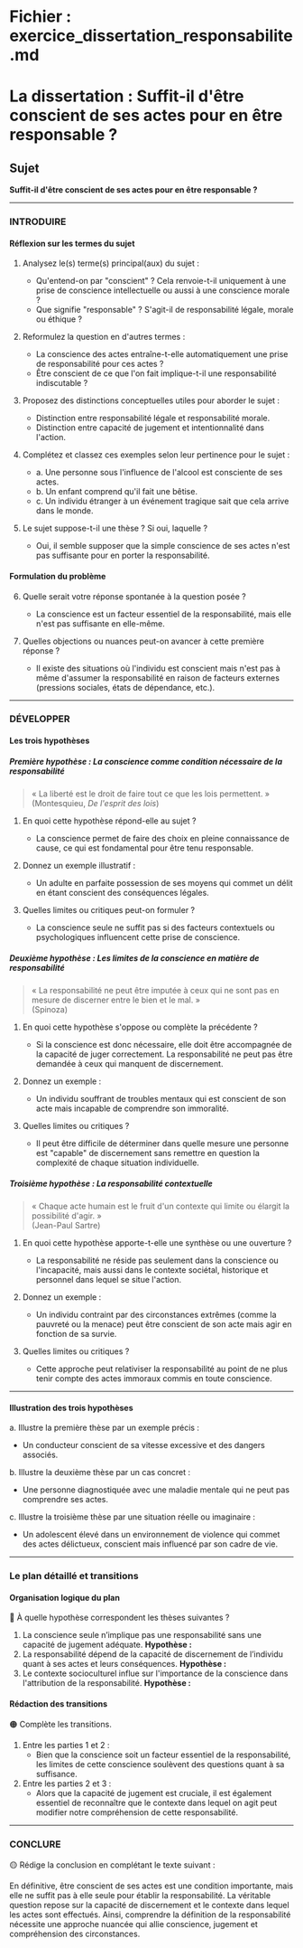 # Fichier : exercice_dissertation_responsabilite.md

# La dissertation : Suffit-il d'être conscient de ses actes pour en être responsable ?

## Sujet
**Suffit-il d'être conscient de ses actes pour en être responsable ?**

---

### INTRODUIRE

#### Réflexion sur les termes du sujet

1. Analysez le(s) terme(s) principal(aux) du sujet :
   - Qu'entend-on par "conscient" ? Cela renvoie-t-il uniquement à une prise de conscience intellectuelle ou aussi à une conscience morale ?
   - Que signifie "responsable" ? S'agit-il de responsabilité légale, morale ou éthique ?

2. Reformulez la question en d'autres termes :
   - La conscience des actes entraîne-t-elle automatiquement une prise de responsabilité pour ces actes ?
   - Être conscient de ce que l'on fait implique-t-il une responsabilité indiscutable ?

3. Proposez des distinctions conceptuelles utiles pour aborder le sujet :
   - Distinction entre responsabilité légale et responsabilité morale.
   - Distinction entre capacité de jugement et intentionnalité dans l'action.
   
4. Complétez et classez ces exemples selon leur pertinence pour le sujet :
   - a. Une personne sous l'influence de l'alcool est consciente de ses actes.
   - b. Un enfant comprend qu'il fait une bêtise.
   - c. Un individu étranger à un événement tragique sait que cela arrive dans le monde.
   
5. Le sujet suppose-t-il une thèse ? Si oui, laquelle ?
   - Oui, il semble supposer que la simple conscience de ses actes n'est pas suffisante pour en porter la responsabilité.

#### Formulation du problème

6. Quelle serait votre réponse spontanée à la question posée ?
   - La conscience est un facteur essentiel de la responsabilité, mais elle n'est pas suffisante en elle-même.

7. Quelles objections ou nuances peut-on avancer à cette première réponse ?
   - Il existe des situations où l'individu est conscient mais n'est pas à même d'assumer la responsabilité en raison de facteurs externes (pressions sociales, états de dépendance, etc.).

---

### DÉVELOPPER

#### Les trois hypothèses

##### Première hypothèse : La conscience comme condition nécessaire de la responsabilité

> « La liberté est le droit de faire tout ce que les lois permettent. »  
> (Montesquieu, *De l'esprit des lois*)

1. En quoi cette hypothèse répond-elle au sujet ?
   - La conscience permet de faire des choix en pleine connaissance de cause, ce qui est fondamental pour être tenu responsable.

2. Donnez un exemple illustratif :
   - Un adulte en parfaite possession de ses moyens qui commet un délit en étant conscient des conséquences légales.

3. Quelles limites ou critiques peut-on formuler ?
   - La conscience seule ne suffit pas si des facteurs contextuels ou psychologiques influencent cette prise de conscience.

##### Deuxième hypothèse : Les limites de la conscience en matière de responsabilité

> « La responsabilité ne peut être imputée à ceux qui ne sont pas en mesure de discerner entre le bien et le mal. »  
> (Spinoza)

1. En quoi cette hypothèse s'oppose ou complète la précédente ?
   - Si la conscience est donc nécessaire, elle doit être accompagnée de la capacité de juger correctement. La responsabilité ne peut pas être demandée à ceux qui manquent de discernement.

2. Donnez un exemple :
   - Un individu souffrant de troubles mentaux qui est conscient de son acte mais incapable de comprendre son immoralité.

3. Quelles limites ou critiques ?
   - Il peut être difficile de déterminer dans quelle mesure une personne est "capable" de discernement sans remettre en question la complexité de chaque situation individuelle.

##### Troisième hypothèse : La responsabilité contextuelle

> « Chaque acte humain est le fruit d'un contexte qui limite ou élargit la possibilité d'agir. »  
> (Jean-Paul Sartre)

1. En quoi cette hypothèse apporte-t-elle une synthèse ou une ouverture ?
   - La responsabilité ne réside pas seulement dans la conscience ou l'incapacité, mais aussi dans le contexte sociétal, historique et personnel dans lequel se situe l'action.

2. Donnez un exemple :
   - Un individu contraint par des circonstances extrêmes (comme la pauvreté ou la menace) peut être conscient de son acte mais agir en fonction de sa survie.

3. Quelles limites ou critiques ?
   - Cette approche peut relativiser la responsabilité au point de ne plus tenir compte des actes immoraux commis en toute conscience.

---

#### Illustration des trois hypothèses

a. Illustre la première thèse par un exemple précis :
   - Un conducteur conscient de sa vitesse excessive et des dangers associés.

b. Illustre la deuxième thèse par un cas concret :
   - Une personne diagnostiquée avec une maladie mentale qui ne peut pas comprendre ses actes.

c. Illustre la troisième thèse par une situation réelle ou imaginaire :
   - Un adolescent élevé dans un environnement de violence qui commet des actes délictueux, conscient mais influencé par son cadre de vie.

---

### Le plan détaillé et transitions

#### Organisation logique du plan

🔴 À quelle hypothèse correspondent les thèses suivantes ?

1. La conscience seule n’implique pas une responsabilité sans une capacité de jugement adéquate. **Hypothèse :**
2. La responsabilité dépend de la capacité de discernement de l’individu quant à ses actes et leurs conséquences. **Hypothèse :**
3. Le contexte socioculturel influe sur l'importance de la conscience dans l'attribution de la responsabilité. **Hypothèse :**

#### Rédaction des transitions

🟠 Complète les transitions.

1. Entre les parties 1 et 2 :  
   - Bien que la conscience soit un facteur essentiel de la responsabilité, les limites de cette conscience soulèvent des questions quant à sa suffisance.
2. Entre les parties 2 et 3 :  
   - Alors que la capacité de jugement est cruciale, il est également essentiel de reconnaître que le contexte dans lequel on agit peut modifier notre compréhension de cette responsabilité.

---

### CONCLURE

🟡 Rédige la conclusion en complétant le texte suivant :

En définitive, être conscient de ses actes est une condition importante, mais elle ne suffit pas à elle seule pour établir la responsabilité. La véritable question repose sur la capacité de discernement et le contexte dans lequel les actes sont effectués. Ainsi, comprendre la définition de la responsabilité nécessite une approche nuancée qui allie conscience, jugement et compréhension des circonstances.